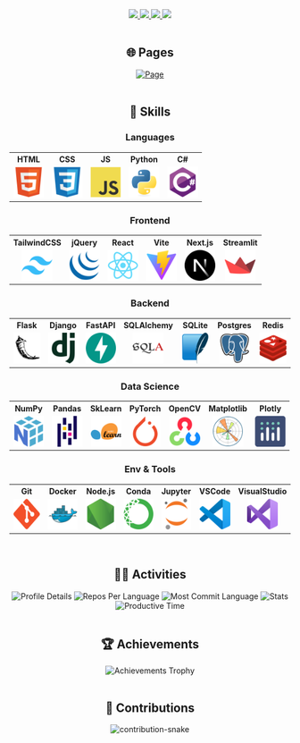 <!-- 1. Counters -->
<div align="center">
  <a href="https://github.com/TakanariShimbo">
    <img height="20" src="https://komarev.com/ghpvc/?username=TakanariShimbo" />
  </a>
  <a href="https://github.com/TakanariShimbo">
    <img height="20" src="https://img.shields.io/github/followers/TakanariShimbo?label=follow&logo=github&style=flat" />
  </a>
  <a href="http://qiita.com/hmkc1220">
    <img height="20" src="https://qiita-badge.apiapi.app/s/hmkc1220/posts.svg" />
  </a>
  <a href="http://qiita.com/hmkc1220">
    <img height="20" src="https://qiita-badge.apiapi.app/s/hmkc1220/contributions.svg" />
  </a>
</div>
</br>

<!-- 2. My Page -->
<h2 align="center">🌐 Pages</h2>
<div align="center">
  <a href="https://takanarishimbo.github.io/">
    <picture>
      <source media="(prefers-color-scheme: dark)" srcset="https://raw.githubusercontent.com/TakanariShimbo/takanarishimbo/main/my-page-dark.gif" />
      <source media="(prefers-color-scheme: light)" srcset="https://raw.githubusercontent.com/TakanariShimbo/takanarishimbo/main/my-page-light.gif" />
      <img width="700" alt="Page" />
    </picture>
  </a>
</div>
</br>

<!-- 3. Skills -->
<h2 align="center">🌱 Skills</h2>
<div align="center">   
  <h3>Languages</h3>
  <table>
    <tr>
      <th>HTML</th>
      <th>CSS</th>
      <th>JS</th>
      <th>Python</th>
      <th>C#</th>
    </tr>
    <tr>
      <td align="center"><img src="https://github.com/devicons/devicon/blob/master/icons/html5/html5-original.svg" width="55" height="55"></td>
      <td align="center"><img src="https://github.com/devicons/devicon/blob/master/icons/css3/css3-original.svg" width="55" height="55"></td>
      <td align="center"><img src="https://github.com/devicons/devicon/blob/master/icons/javascript/javascript-original.svg" width="55" height="55"></td>
      <td align="center"><img src="https://github.com/devicons/devicon/blob/master/icons/python/python-original.svg" width="55" height="55"></td>
      <td align="center"><img src="https://github.com/devicons/devicon/blob/master/icons/csharp/csharp-original.svg" width="55" height="55"></td>
    </tr>
  </table>

  <h3>Frontend</h3>
  <table>
    <tr>
      <th>TailwindCSS</th>
      <th>jQuery</th>
      <th>React</th>
      <th>Vite</th>
      <th>Next.js</th>
      <th>Streamlit</th>
    </tr>
    <tr>
      <td align="center"><img src="https://github.com/devicons/devicon/blob/master/icons/tailwindcss/tailwindcss-original.svg" width="55" height="55"></td>
      <td align="center"><img src="https://github.com/devicons/devicon/blob/master/icons/jquery/jquery-original.svg" width="55" height="55"></td>
      <td align="center"><img src="https://github.com/devicons/devicon/blob/master/icons/react/react-original.svg" width="55" height="55"></td>
      <td align="center"><img src="https://github.com/devicons/devicon/blob/master/icons/vitejs/vitejs-original.svg" width="55" height="55"></td>
      <td align="center"><img src="https://github.com/devicons/devicon/blob/master/icons/nextjs/nextjs-original.svg" width="55" height="55"></td>
      <td align="center"><img src="https://github.com/devicons/devicon/blob/master/icons/streamlit/streamlit-original.svg" width="55" height="55"></td>
    </tr>
  </table>
  
  <h3>Backend</h3>
  <table>
    <tr>
      <th>Flask</th>
      <th>Django</th>
      <th>FastAPI</th>
      <th>SQLAlchemy</th>
      <th>SQLite</th>
      <th>Postgres</th>
      <th>Redis</th>
    </tr>
    <tr>
      <td align="center"><img src="https://github.com/devicons/devicon/blob/master/icons/flask/flask-original.svg" width="55" height="55"></td>
      <td align="center"><img src="https://github.com/devicons/devicon/blob/master/icons/django/django-plain.svg" width="55" height="55"></td>
      <td align="center"><img src="https://github.com/devicons/devicon/blob/master/icons/fastapi/fastapi-original.svg" width="55" height="55"></td>
      <td align="center"><img src="https://github.com/devicons/devicon/blob/master/icons/sqlalchemy/sqlalchemy-original.svg" width="55" height="55"></td>
      <td align="center"><img src="https://github.com/devicons/devicon/blob/master/icons/sqlite/sqlite-original.svg" width="55" height="55"></td>
      <td align="center"><img src="https://github.com/devicons/devicon/blob/master/icons/postgresql/postgresql-original.svg" width="55" height="55"></td>
      <td align="center"><img src="https://github.com/devicons/devicon/blob/master/icons/redis/redis-original.svg" width="55" height="55"></td>
  </tr>
    </tr>
  </table>

  <h3>Data Science</h3>
  <table>
    <tr>
      <th>NumPy</th>
      <th>Pandas</th>
      <th>SkLearn</th>
      <th>PyTorch</th>
      <th>OpenCV</th>
      <th>Matplotlib</th>
      <th>Plotly</th>
    </tr>
    <tr>
      <td align="center"><img src="https://github.com/devicons/devicon/blob/master/icons/numpy/numpy-original.svg" width="55" height="55"></td>
      <td align="center"><img src="https://github.com/devicons/devicon/blob/master/icons/pandas/pandas-original.svg" width="55" height="55"></td>
      <td align="center"><img src="https://github.com/devicons/devicon/blob/master/icons/scikitlearn/scikitlearn-original.svg" width="55" height="55"></td>
      <td align="center"><img src="https://github.com/devicons/devicon/blob/master/icons/pytorch/pytorch-original.svg" width="55" height="55"></td>
      <td align="center"><img src="https://github.com/devicons/devicon/blob/master/icons/opencv/opencv-original.svg" width="55" height="55"></td>
      <td align="center"><img src="https://github.com/devicons/devicon/blob/master/icons/matplotlib/matplotlib-original.svg" width="55" height="55"></td>
      <td align="center"><img src="https://github.com/devicons/devicon/blob/master/icons/plotly/plotly-original.svg" width="55" height="55"></td>
    </tr>
  </table>

  <h3>Env & Tools</h3>
  <table>
    <tr>
      <th>Git</th>
      <th>Docker</th>
      <th>Node.js</th>
      <th>Conda</th>
      <th>Jupyter</th>
      <th>VSCode</th>
      <th>VisualStudio</th>
    </tr>
    <tr>
      <td align="center"><img src="https://github.com/devicons/devicon/blob/master/icons/git/git-original.svg" width="55" height="55"></td>
      <td align="center"><img src="https://github.com/devicons/devicon/blob/master/icons/docker/docker-original.svg" width="55" height="55"></td>
      <td align="center"><img src="https://github.com/devicons/devicon/blob/master/icons/nodejs/nodejs-original.svg" width="55" height="55"></td>
      <td align="center"><img src="https://github.com/devicons/devicon/blob/master/icons/anaconda/anaconda-original.svg" width="55" height="55"></td>
      <td align="center"><img src="https://github.com/devicons/devicon/blob/master/icons/jupyter/jupyter-original.svg" width="55" height="55"></td>
      <td align="center"><img src="https://github.com/devicons/devicon/blob/master/icons/vscode/vscode-original.svg" width="55" height="55"></td>
      <td align="center"><img src="https://github.com/devicons/devicon/blob/master/icons/visualstudio/visualstudio-original.svg" width="55" height="55"></td>
    </tr>
  </table>
</div>
</br>

<!-- 4. Activities -->
<h2 align="center">🏃‍♀️ Activities</h2>
<div align="center">
  <picture>
    <source media="(prefers-color-scheme: dark)" srcset="http://github-profile-summary-cards.vercel.app/api/cards/profile-details?username=TakanariShimbo&theme=zenburn" />
    <source media="(prefers-color-scheme: light)" srcset="http://github-profile-summary-cards.vercel.app/api/cards/profile-details?username=TakanariShimbo&theme=vue" />
    <img alt="Profile Details" />
  </picture>
  <picture>
    <source media="(prefers-color-scheme: dark)" srcset="http://github-profile-summary-cards.vercel.app/api/cards/repos-per-language?username=TakanariShimbo&theme=zenburn" />
    <source media="(prefers-color-scheme: light)" srcset="http://github-profile-summary-cards.vercel.app/api/cards/repos-per-language?username=TakanariShimbo&theme=vue" />
    <img alt="Repos Per Language" />
  </picture>
  <picture>
    <source media="(prefers-color-scheme: dark)" srcset="http://github-profile-summary-cards.vercel.app/api/cards/most-commit-language?username=TakanariShimbo&theme=zenburn" />
    <source media="(prefers-color-scheme: light)" srcset="http://github-profile-summary-cards.vercel.app/api/cards/most-commit-language?username=TakanariShimbo&theme=vue" />
    <img alt="Most Commit Language" />
  </picture>
  <picture>
    <source media="(prefers-color-scheme: dark)" srcset="http://github-profile-summary-cards.vercel.app/api/cards/stats?username=TakanariShimbo&theme=zenburn" />
    <source media="(prefers-color-scheme: light)" srcset="http://github-profile-summary-cards.vercel.app/api/cards/stats?username=TakanariShimbo&theme=vue" />
    <img alt="Stats" />
  </picture>
  <picture>
    <source media="(prefers-color-scheme: dark)" srcset="http://github-profile-summary-cards.vercel.app/api/cards/productive-time?username=TakanariShimbo&theme=zenburn&utcOffset=9" />
    <source media="(prefers-color-scheme: light)" srcset="http://github-profile-summary-cards.vercel.app/api/cards/productive-time?username=TakanariShimbo&theme=vue&utcOffset=9" />
    <img alt="Productive Time" />
  </picture>
</div>
</br>

<!-- 5. Achievements -->
<h2 align="center">🏆 Achievements</h2>
<div align="center">
  <picture>
    <source media="(prefers-color-scheme: dark)" srcset="https://github-profile-trophy.vercel.app/?username=TakanariShimbo&theme=chalk&column=5&margin-w=15&margin-h=15" />
    <source media="(prefers-color-scheme: light)" srcset="https://github-profile-trophy.vercel.app/?username=TakanariShimbo&theme=flat&column=5&margin-w=15&margin-h=15" />
    <img alt="Achievements Trophy" />
  </picture>
</div>
</br>

<!-- 6. Contributions -->
<h2 align="center">🤝 Contributions</h2>
<div align="center">
  <picture>
    <source media="(prefers-color-scheme: dark)" srcset="https://github.com/TakanariShimbo/takanarishimbo/blob/output/github-contribution-grid-snake-dark.svg" />
    <source media="(prefers-color-scheme: light)" srcset="https://github.com/TakanariShimbo/takanarishimbo/blob/output/github-contribution-grid-snake.svg" />
    <img alt="contribution-snake"/>
  </picture>
  </br>
</div>
</br>
